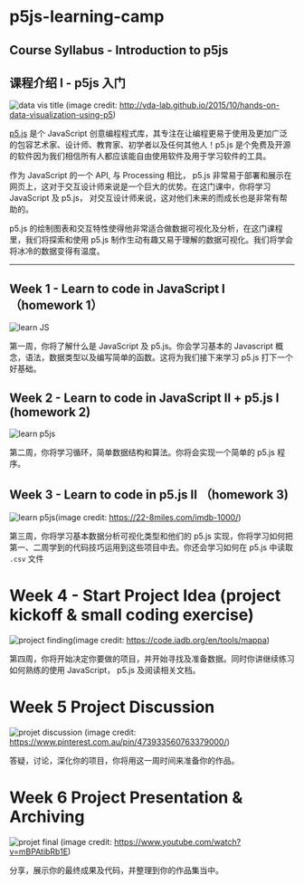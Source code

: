 # p5js-learning-camp
## Course Syllabus - Introduction to p5js
## 课程介绍 I - p5js 入门
![data vis title](https://vda-lab.github.io/assets/flights_coloured.png)
(image credit: http://vda-lab.github.io/2015/10/hands-on-data-visualization-using-p5)

[p5.js](https://p5js.org/zh-Hans/) 是个 JavaScript 创意编程程式库，其专注在让编程更易于使用及更加广泛的包容艺术家、设计师、教育家、初学者以及任何其他人！p5.js 是个免费及开源的软件因为我们相信所有人都应该能自由使用软件及用于学习软件的工具。

作为 JavaScript 的一个 API, 与 Processing 相比， p5.js 非常易于部署和展示在网页上，这对于交互设计师来说是一个巨大的优势。在这门课中，你将学习 JavaScript 及 p5.js， 对交互设计师来说，这对他们未来的而成长也是非常有帮助的。

p5.js 的绘制图表和交互特性使得他非常适合做数据可视化及分析，在这门课程里，我们将探索和使用 p5.js 制作生动有趣又易于理解的数据可视化。我们将学会将冰冷的数据变得有温度。

---

## Week 1 - Learn to code in JavaScript I （homework 1）

![learn JS](https://www.tutorialrepublic.com/lib/images/javascript-illustration.png)

第一周，你将了解什么是 JavaScript 及 p5.js。你会学习基本的 Javascript 概念，语法，数据类型以及编写简单的函数。这将为我们接下来学习 p5.js 打下一个好基础。

## Week 2 - Learn to code in JavaScript II + p5.js I (homework 2)
![learn p5js](https://www.michellechandra.com/wp-content/uploads/2014/02/cmykthree.jpg)

第二周，你将学习循环，简单数据结构和算法。你将会实现一个简单的 p5.js 程序。

## Week 3 - Learn to code in p5.js II （homework 3)
![learn p5js](https://22-8miles.com/be/wp-content/uploads/2016/03/Screenshot-2016-02-29-12.43.00-copy.jpg)(image credit: https://22-8miles.com/imdb-1000/)

第三周，你将学习基本数据分析可视化类型和他们的 p5.js 实现，你将学习如何把第一、二周学到的代码技巧运用到这些项目中去。你还会学习如何在 p5.js 中读取 `.csv` 文件

# Week 4 - Start Project Idea (project kickoff & small coding exercise)
![project finding](https://code.iadb.org/sites/default/files/inline-images/Screen%20Shot%202018-12-17%20at%206.10.02%20PM.png)(image credit: https://code.iadb.org/en/tools/mappa)

第四周，你将开始决定你要做的项目，并开始寻找及准备数据。同时你讲继续练习如何熟练的使用 JavaScript， p5.js 及阅读相关文档。

# Week 5 Project Discussion 
![projet discussion](https://i.pinimg.com/originals/7a/a9/2e/7aa92e2836559671db3767b6d5f83b9f.png)
(image credit: https://www.pinterest.com.au/pin/473933560763379000/)

答疑，讨论，深化你的项目，你将用这一周时间来准备你的作品。

# Week 6 Project Presentation & Archiving
![projet final](https://i.ytimg.com/vi/mBPAtibRb1E/maxresdefault.jpg)
(image credit: https://www.youtube.com/watch?v=mBPAtibRb1E)

分享，展示你的最终成果及代码，并整理到你的作品集当中。
